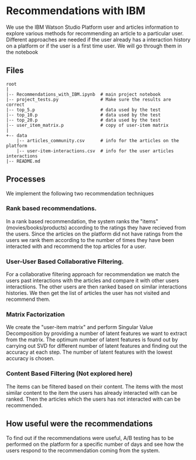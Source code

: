# Recommendations with IBM
We use the IBM Watson Studio Platform user and articles information to explore various methods for recommending an article to a particular user. Different approaches are needed if the user already has a interaction history on a platform or if the user is a first time user. We will go through them in the notebook

## Files
```
root
|
|-- Recommendations_with_IBM.ipynb  # main project notebook
|-- project_tests.py                # Make sure the results are correct
|-- top_5.p                         # data used by the test
|-- top_10.p                        # data used by the test
|-- top_20.p                        # data used by the test
|-- user_item_matrix.p              # copy of user-item matrix
|
+-- data
    |-- articles_community.csv      # info for the articles on the platform
    |-- user-item-interactions.csv  # info for the user articles interactions
|-- README.md
```

## Processes
We implement the following two recommendation techniques

### Rank based recommendations.
In a rank based recommendation, the system ranks the "items" (movies/books/products) according to the ratings they have recieved from the users. Since the articles on the platform did not have ratings from the users we rank them according to the number of times they have been interacted with and recommend the top articles for a user.

### User-User Based Collaborative Filtering.
For a collaborative filtering approach for recommendation we match the users past interactions with the articles and compare it with other users interactiions. The other users are then ranked based on similar interactions histories. We then get the list of articles the user has not visited and recommend them. 

### Matrix Factorization
We create the "user-item matrix" and perform Singular Value Decomposition by providing a number of latent features we want to extract from the matrix. The optimum number of latent features is found out by carrying out SVD for different number of latent features and finding out the accuracy at each step. The number of latent features with the lowest accuracy is chosen.

### Content Based Filtering (Not explored here)
The items can be filtered based on their content. The items with the most similar content to the item the users has already interacted with can be ranked. Then the articles which the users has not interacted with can be recommended.

## How useful were the recommendations
To find out if the recommendations were useful, A/B testing has to be performed on the platform for a specific number of days and see how the users respond to the recommendation coming from the system.
